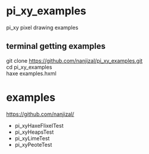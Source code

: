 # pi_xy_examples  
pi_xy pixel drawing examples  
  
## terminal getting examples  
git clone https://github.com/nanjizal/pi_xy_examples.git  
cd pi_xy_examples  
haxe examples.hxml  
  
# examples  
https://github.com/nanjizal/

- pi_xyHaxeFlixelTest  
- pi_xyHeapsTest  
- pi_xyLimeTest  
- pi_xyPeoteTest  